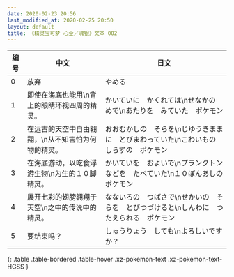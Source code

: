 ```yaml
---
date: 2020-02-23 20:56
last_modified_at: 2020-02-25 20:50
layout: default
title: 《精灵宝可梦 心金／魂银》文本 002
---
```

| 编号 | 中文 | 日文 |
| ---- | ---- | ---- |
| 0 | 放弃 | やめる |
| 1 | 即使在海底也能用\n背上的眼睛环视四周的精灵。 | かいていに　かくれては\nせなかの　めで\nあたりを　みていた　ポケモン |
| 2 | 在远古的天空中自由翱翔，\n从不知害怕为何物的精灵。 | おおむかしの　そらを\nじゆうきままに　とびまわっていた\nこわいもの　しらずの　ポケモン |
| 3 | 在海底游动，以吃食浮游生物\n为生的１０脚精灵。 | かいていを　およいで\nプランクトン　などを　たべていた\n１０ぽんあしの　ポケモン |
| 4 | 展开七彩的翅膀翱翔于天空\n之中的传说中的精灵。 | なないろの　つばさで\nせかいの　そらを　とびつづけると\nしんわに　つたえられる　ポケモン |
| 5 | 要结束吗？ | しゅうりょう　しても\nよろしいですか？ |
{: .table .table-bordered .table-hover .xz-pokemon-text .xz-pokemon-text-HGSS }